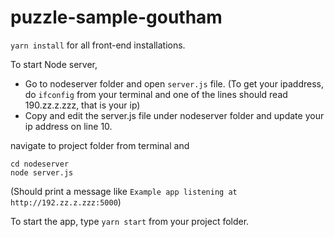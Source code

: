 # puzzle-sample-goutham

`yarn install` for all front-end installations.

To start Node server,
- Go to nodeserver folder and open `server.js` file.
(To get your ipaddress, do `ifconfig` from your terminal and one of the lines should read 190.zz.z.zzz, that is your ip)
- Copy and edit the server.js file under nodeserver folder and update your ip address on line 10.

navigate to project folder from terminal and 
```
cd nodeserver
node server.js
```
(Should print a message like `Example app listening at http://192.zz.z.zzz:5000`)

To start the app, type `yarn start` from your project folder.
